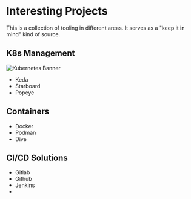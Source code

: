 # Interesting Projects
This is a collection of tooling in different areas. It serves as a "keep it in mind" kind of source. 
## K8s Management
![Kubernetes Banner](https://kubernetes.io/images/kubernetes-horizontal-color.png)


- Keda
- Starboard
- Popeye

## Containers
- Docker
- Podman
- Dive

## CI/CD Solutions
- Gitlab
- Github
- Jenkins
- 
